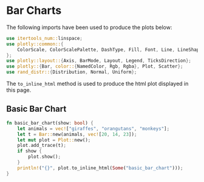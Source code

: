 # Bar Charts

The following imports have been used to produce the plots below:

```rust
use itertools_num::linspace;
use plotly::common::{
    ColorScale, ColorScalePalette, DashType, Fill, Font, Line, LineShape, Marker, Mode, Title,
};
use plotly::layout::{Axis, BarMode, Layout, Legend, TicksDirection};
use plotly::{Bar, color::{NamedColor, Rgb, Rgba}, Plot, Scatter};
use rand_distr::{Distribution, Normal, Uniform};
```

The `to_inline_html` method is used to produce the html plot displayed in this page.


## Basic Bar Chart
```rust
fn basic_bar_chart(show: bool) {
    let animals = vec!["giraffes", "orangutans", "monkeys"];
    let t = Bar::new(animals, vec![20, 14, 23]);
    let mut plot = Plot::new();
    plot.add_trace(t);
    if show {
        plot.show();
    }
    println!("{}", plot.to_inline_html(Some("basic_bar_chart")));
}

```
<div id="basic_bar_chart" class="plotly-graph-div" style="height:100%; width:100%;"></div>
<script type="text/javascript">
    window.PLOTLYENV=window.PLOTLYENV || {};
    if (document.getElementById("basic_bar_chart")) {
        var d3 = Plotly.d3;
        var image_element= d3.select('#image-export');
        var trace_0 = {"x":["giraffes","orangutans","monkeys"],"y":[20,14,23],"type":"bar"};
var data = [trace_0];
var layout = {};
        Plotly.newPlot('basic_bar_chart', data, layout, {"responsive": true});
    };
</script>

## Grouped Bar Chart
```rust
fn grouped_bar_chart(show: bool) {
    let animals1 = vec!["giraffes", "orangutans", "monkeys"];
    let trace1 = Bar::new(animals1, vec![20, 14, 23]).name("SF Zoo");

    let animals2 = vec!["giraffes", "orangutans", "monkeys"];
    let trace2 = Bar::new(animals2, vec![12, 18, 29]).name("LA Zoo");

    let layout = Layout::new().bar_mode(BarMode::Group);

    let mut plot = Plot::new();
    plot.add_trace(trace1);
    plot.add_trace(trace2);
    plot.set_layout(layout);
    if show {
        plot.show();
    }
    println!("{}", plot.to_inline_html(Some("grouped_bar_chart")));
}
```
<div id="grouped_bar_chart" class="plotly-graph-div" style="height:100%; width:100%;"></div>
<script type="text/javascript">
    window.PLOTLYENV=window.PLOTLYENV || {};
    if (document.getElementById("grouped_bar_chart")) {
        var d3 = Plotly.d3;
        var image_element= d3.select('#image-export');
        var trace_0 = {"x":["giraffes","orangutans","monkeys"],"y":[20,14,23],"type":"bar","name":"SF Zoo"};
var trace_1 = {"x":["giraffes","orangutans","monkeys"],"y":[12,18,29],"type":"bar","name":"LA Zoo"};
var data = [trace_0,trace_1];
var layout = {"barmode":"group"};
        Plotly.newPlot('grouped_bar_chart', data, layout, {"responsive": true});
    };
</script>


## Stacked Bar Chart
```rust
fn stacked_bar_chart(show: bool) {
    let animals1 = vec!["giraffes", "orangutans", "monkeys"];
    let trace1 = Bar::new(animals1, vec![20, 14, 23]).name("SF Zoo");

    let animals2 = vec!["giraffes", "orangutans", "monkeys"];
    let trace2 = Bar::new(animals2, vec![12, 18, 29]).name("LA Zoo");

    let layout = Layout::new().bar_mode(BarMode::Stack);

    let mut plot = Plot::new();
    plot.add_trace(trace1);
    plot.add_trace(trace2);
    plot.set_layout(layout);
    if show {
        plot.show();
    }
    println!("{}", plot.to_inline_html(Some("stacked_bar_chart")));
}
```
<div id="stacked_bar_chart" class="plotly-graph-div" style="height:100%; width:100%;"></div>
<script type="text/javascript">
    window.PLOTLYENV=window.PLOTLYENV || {};
    if (document.getElementById("stacked_bar_chart")) {
        var d3 = Plotly.d3;
        var image_element= d3.select('#image-export');
        var trace_0 = {"x":["giraffes","orangutans","monkeys"],"y":[20,14,23],"type":"bar","name":"SF Zoo"};
var trace_1 = {"x":["giraffes","orangutans","monkeys"],"y":[12,18,29],"type":"bar","name":"LA Zoo"};
var data = [trace_0,trace_1];
var layout = {"barmode":"stack"};
        Plotly.newPlot('stacked_bar_chart', data, layout, {"responsive": true});
    };
</script>